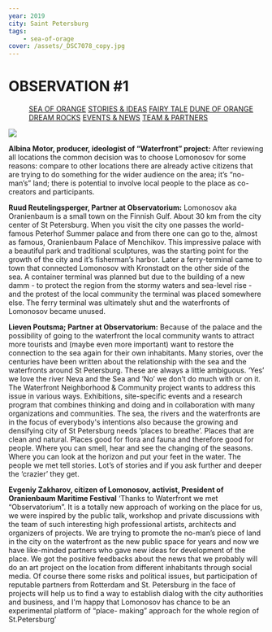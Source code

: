 ```yaml
---
year: 2019
city: Saint Petersburg
tags:
    - sea-of-orage
cover: /assets/_DSC7078_copy.jpg
---
```


# OBSERVATION #1

<Menu>
<a href="/sea-of-orange">SEA OF ORANGE</a>
<a href="/sea-of-orange/stories-and-ideas">STORIES & IDEAS</a>
<a href="/sea-of-orange/fairytale">FAIRY TALE</a>
<a href="/sea-of-orange/dune-of-orange">DUNE OF ORANGE</a>
<a href="/sea-of-orange/dreamrocks">DREAM ROCKS</a>
<a href="/sea-of-orange/events-and-news">EVENTS & NEWS</a>
<a href="/sea-of-orange/team-and-partners">TEAM & PARTNERS</a>
</Menu>

![](/assets/sea-of-orange/sorange_si_11.jpg)

**Albina Motor, producer, ideologist of “Waterfront” project:**
After reviewing all locations the common decision was to choose Lomonosov for some reasons: compare to other locations there are already active citizens that are trying to do something for the wider audience on the area; it’s “no-man’s” land; there is potential to involve local people to the place as co-creators and participants.

**Ruud Reutelingsperger, Partner at Observatorium:**
Lomonosov aka Oranienbaum is a small town on the Finnish Gulf. About 30 km from the city center of St Petersburg. When you visit the city one passes the world-famous Peterhof Summer palace and from there one can go to the, almost as famous, Oranienbaum Palace of Menchikov. This impressive palace with a beautiful park and traditional sculptures, was the starting point for the growth of the city and it’s fisherman’s harbor. Later a ferry-terminal came to town that connected Lomonosov with Kronstadt on the other side of the sea. A container terminal was planned but due to the building of a new damm - to protect the region from the stormy waters and sea-level rise - and the protest of the local community the terminal was placed somewhere else. The ferry terminal was ultimately shut and the waterfronts of Lomonosov became unused.

**Lieven Poutsma; Partner at Observatorium:**
Because of the palace and the possibility of going to the waterfront the local community wants to attract more tourists and (maybe even more important) want to restore the connection to the sea again for their own inhabitants. Many stories, over the centuries have been written about the relationship with the sea and the waterfronts around St Petersburg. These are always a little ambiguous. ‘Yes’ we love the river Neva and the Sea and ‘No’ we don’t do much with or on it. The Waterfront Neighborhood & Community project wants to address this issue in various ways. Exhibitions, site-specific events and a research program that combines thinking and doing and in collaboration with many organizations and communities. The sea, the rivers and the waterfronts are in the focus of everybody's intentions also because the growing and densifying city of St Petersburg needs ‘places to breathe’. Places that are clean and natural. Places good for flora and fauna and therefore good for people. Where you can smell, hear and see the changing of the seasons. Where you can
look at the horizon and put your feet in the water. The people we met tell stories. Lot’s of stories and if you ask further and deeper the ‘crazier’ they get.

**Evgeniy Zakharov, citizen of Lomonosov, activist, President of Oranienbaum Maritime Festival** ‘Thanks to Waterfront we met “Observatorium”. It is a totally new approach of working on the place for us, we were inspired by the public talk, workshop and private discussions with the team of such interesting high professional artists, architects and organizers of projects. We are trying to promote the no-man’s piece of land in the city on the waterfront as the new public space for years and now we have like-minded partners who gave new ideas for development of the place. We got the positive feedbacks about the news that we probably will do an art project on the location from different inhabitants through social media. Of course there some risks and political issues, but participation of reputable partners from Rotterdam and St. Petersburg in the face of projects will help us to find a way to establish dialog with the city authorities and business, and I'm happy that Lomonosov has chance to be an experimental platform of “place- making” approach for the whole region of St.Petersburg’
